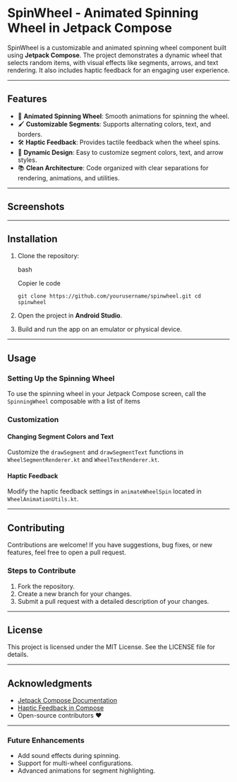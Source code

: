 
# SpinWheel - Animated Spinning Wheel in Jetpack Compose

SpinWheel is a customizable and animated spinning wheel component built using **Jetpack Compose**. The project demonstrates a dynamic wheel that selects random items, with visual effects like segments, arrows, and text rendering. It also includes haptic feedback for an engaging user experience.

----------

## Features

-   🎡 **Animated Spinning Wheel**: Smooth animations for spinning the wheel.
-   🖌️ **Customizable Segments**: Supports alternating colors, text, and borders.
-   🛠️ **Haptic Feedback**: Provides tactile feedback when the wheel spins.
-   🎨 **Dynamic Design**: Easy to customize segment colors, text, and arrow styles.
-   📚 **Clean Architecture**: Code organized with clear separations for rendering, animations, and utilities.

----------

## Screenshots


----------

## Installation

1.  Clone the repository:
    
    bash
    
    Copier le code
    
    `git clone https://github.com/yourusername/spinwheel.git
    cd spinwheel` 
    
2.  Open the project in **Android Studio**.
    
3.  Build and run the app on an emulator or physical device.
    

----------

## Usage

### Setting Up the Spinning Wheel

To use the spinning wheel in your Jetpack Compose screen, call the `SpinningWheel` composable with a list of items 

### Customization

#### Changing Segment Colors and Text

Customize the `drawSegment` and `drawSegmentText` functions in `WheelSegmentRenderer.kt` and `WheelTextRenderer.kt`.

#### Haptic Feedback

Modify the haptic feedback settings in `animateWheelSpin` located in `WheelAnimationUtils.kt`.

----------

## Contributing

Contributions are welcome! If you have suggestions, bug fixes, or new features, feel free to open a pull request.

### Steps to Contribute

1.  Fork the repository.
2.  Create a new branch for your changes.
3.  Submit a pull request with a detailed description of your changes.

----------

## License

This project is licensed under the MIT License. See the LICENSE file for details.

----------

## Acknowledgments

-   [Jetpack Compose Documentation](https://developer.android.com/jetpack/compose)
-   [Haptic Feedback in Compose](https://developer.android.com/jetpack/compose/haptic-feedback)
-   Open-source contributors ❤️

----------

### Future Enhancements

-   Add sound effects during spinning.
-   Support for multi-wheel configurations.
-   Advanced animations for segment highlighting.

